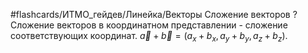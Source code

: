 #flashcards/ИТМО_гейдев/Линейка/Векторы
Сложение векторов
?
Сложение векторов в координатном представлении - сложение соответствующих координат.
$\vec a + \vec b = (a_x + b_x, a_y + b_y, a_z + b_z)$.

